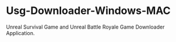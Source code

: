 # Usg-Downloader-Windows-MAC
Unreal Survival Game and Unreal Battle Royale Game Downloader Application.
